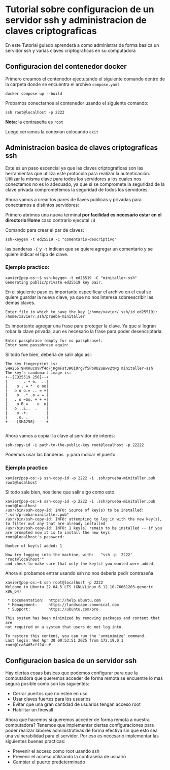 # Tutorial sobre configuracion de un servidor ssh y administracion de claves criptograficas  
En este Tutorial guiado aprenderá a como administrar de forma basica un servidor ssh y varias claves criptograficas en su computadora

## Configuracion del contenedor docker
Primero creamos el contenedor ejectutando el siguiente comando dentro de la carpeta donde se encuentra el archivo ```compose.yaml```

```
docker compose up --build
```

Probamos conectarnos al contenedor usando el siguiente comando:

```
ssh root@localhost -p 2222
```
**Nota:** la contraseña es ```root```

Luego cerramos la conexion colocando ```exit```

## Administracion basica de claves criptograficas ssh

Este es un paso escencial ya que las claves criptograficas son las herramientas que utiliza este protocolo para realizar la autenticación. Utilizar la misma clave para todos los servidores a los cuales nos conectamos no es lo adecuado, ya que si se compromete la seguridad de la clave privada comprometemos la seguridad de todos los servidores.

Ahora vamos a crear los pares de llaves publicas y privadas para conectarnos a distintos servidores:

Primero abrimos una nueva terminal **por facilidad es necesario estar en el directorio Home** caso contrario ejecutal ```cd```

Comando para crear el par de claves:

```
ssh-keygen -t ed25519 -C "comentario-descriptivo"
```

las banderas ```-C``` y ```-t``` indican que se quiere agregar un comentario y se quiere indicar el tipo de clave.

### Ejemplo practico:

```
xavier@pop-os:~$ ssh-keygen -t ed25519 -C "minitaller-ssh"
Generating public/private ed25519 key pair.
```
En el siguiente paso es importante especificar el archivo en el cual se quiere guardar la nueva clave, ya que no nos interesa sobreescribir las demas claves.

```
Enter file in which to save the key (/home/xavier/.ssh/id_ed25519): /home/xavier/.ssh/prueba-minitaller
```
Es importante agregar una frase para proteger la clave. Ya que si logran robar la clave privada, aun es necesario la frase para poder desencriptarla.

```
Enter passphrase (empty for no passphrase): 
Enter same passphrase again: 

```
Si todo fue bien, deberia de salir algo asi:

```
The key fingerprint is:
SHA256:9HXKucUVPf4dFjKgmFstJWOi0rg7f5PoRU2uBwv2tNg minitaller-ssh
The key's randomart image is:
+--[ED25519 256]--+
|       . + o.  ..|
|    o . = *  o oo|
|   o o o.= .. = +|
|    o  .*..o = = |
|   . o =So. + + +|
|    o B =    o  o|
|   o ..E..  .    |
|    o..+.        |
|    .o. .        |
+----[SHA256]-----+


```

Ahora vamos a copiar la clave al servidor de interés:
```
ssh-copy-id -i path-to-the-public-key root@localhost -p 22222
```
Podemos usar las banderas ```-p``` para indicar el puerto.

### Ejemplo practico

```
xavier@pop-os:~$ ssh-copy-id -p 2222 -i .ssh/prueba-minitaller.pub root@localhost
```
Si todo sale bien, nos tiene que salir algo como esto:

```
xavier@pop-os:~$ ssh-copy-id -p 2222 -i .ssh/prueba-minitaller.pub root@localhost
/usr/bin/ssh-copy-id: INFO: Source of key(s) to be installed: ".ssh/prueba-minitaller.pub"
/usr/bin/ssh-copy-id: INFO: attempting to log in with the new key(s), to filter out any that are already installed
/usr/bin/ssh-copy-id: INFO: 1 key(s) remain to be installed -- if you are prompted now it is to install the new keys
root@localhost's password: 

Number of key(s) added: 1

Now try logging into the machine, with:   "ssh -p '2222' 'root@localhost'"
and check to make sure that only the key(s) you wanted were added.
```
Ahora si probamos entrar usando ssh no nos deberia pedir contraseña

```
xavier@pop-os:~$ ssh root@localhost -p 2222
Welcome to Ubuntu 22.04.5 LTS (GNU/Linux 6.12.10-76061203-generic x86_64)

 * Documentation:  https://help.ubuntu.com
 * Management:     https://landscape.canonical.com
 * Support:        https://ubuntu.com/pro

This system has been minimized by removing packages and content that are
not required on a system that users do not log into.

To restore this content, you can run the 'unminimize' command.
Last login: Wed Apr 30 00:53:51 2025 from 172.19.0.1
root@1ca64d5cff24:~# 

```

## Configuracion basica de un servidor ssh

Hay ciertas cosas básicas que podemos configurar para que la computadora que queremos acceder de forma remota se encuentre lo mas segura posible como son las siguientes:

- Cerrar puertos que no esten en uso
- Usar claves fuertes para los usuarios
- Evitar que una gran cantidad de usuarios tengan acceso root
- Habilitar un firewall

Ahora que hacemos si queremos acceder de forma remota a nuestra computadora? Tenemos que implementar ciertas configuraciones para poder realizar labores administrativas de forma efectiva sin que esto sea una vulnerabilidad para el servidor. Por eso es necesario implementar las siguientes buenas practicas:

- Prevenir el acceso como root usando ssh
- Prevenir el acceso utilizando la contraseña de usuario
- Cambiar el puerto predeterminado
